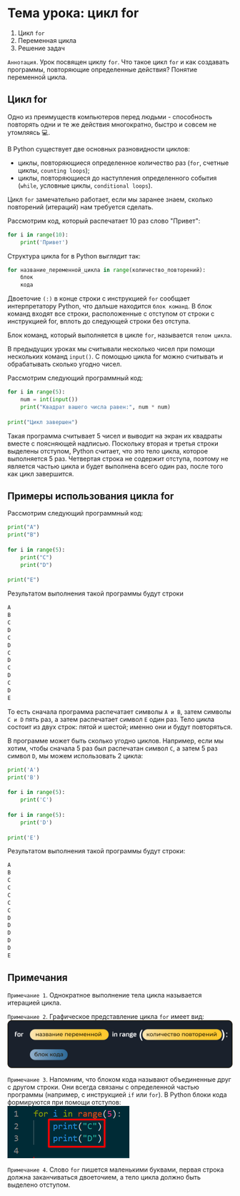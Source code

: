 # Тема урока: цикл for

1. Цикл `for`
2. Переменная цикла
3. Решение задач

`Аннотация`. Урок посвящен циклу `for`. Что такое цикл `for` и как создавать программы, повторяющие определенные
действия?
Понятие переменной цикла.

## Цикл for

Одно из преимуществ компьютеров перед людьми - способность повторять одни и те же действия многократно, быстро и совсем
не утомляясь 💻.

В Python существует две основных разновидности циклов:

- циклы, повторяющиеся определенное количество раз (`for`, счетные циклы, `counting loops`);
- циклы, повторяющиеся до наступления определенного события (`while`, условные циклы, `conditional loops`).

Цикл `for` замечательно работает, если мы заранее знаем, сколько повторений (итераций) нам требуется сделать.

Рассмотрим код, который распечатает 10 раз слово "Привет":

```python
for i in range(10):
    print('Привет')
```

Структура цикла for в Python выглядит так:

```python
for название_переменной_цикла in range(количество_повторений):
    блок
    кода
```

Двоеточие `(:)` в конце строки с инструкцией `for` сообщает интерпретатору Python, что дальше находится `блок команд`. В
блок
команд входят все строки, расположенные с отступом от строки с инструкцией for, вплоть до следующей строки без отступа.

Блок команд, который выполняется в цикле `for`, называется `телом цикла`.

В предыдущих уроках мы считывали несколько чисел при помощи нескольких команд `input()`. С помощью цикла for можно
считывать и обрабатывать сколько угодно чисел.

Рассмотрим следующий программный код:

```python
for i in range(5):
    num = int(input())
    print("Квадрат вашего числа равен:", num * num)

print("Цикл завершен")
```

Такая программа считывает 5 чисел и выводит на экран их квадраты вместе с поясняющей надписью. Поскольку вторая и третья
строки выделены отступом, Python считает, что это тело цикла, которое выполняется
5 раз. Четвертая строка не содержит отступа, поэтому не является частью цикла и будет выполнена всего один раз, после
того как цикл завершится.

## Примеры использования цикла for

Рассмотрим следующий программный код:

```python
print("A")
print("B")

for i in range(5):
    print("C")
    print("D")

print("E")
```

Результатом выполнения такой программы будут строки

```html
A
B
C
D
C
D
C
D
C
D
C
D
E
```

То есть сначала программа распечатает символы `А и В`, затем символы `C и D` пять раз, а затем распечатает символ `Е`
один раз. Тело цикла состоит из двух строк: пятой и шестой; именно они и будут повторяться.

В программе может быть сколько угодно циклов. Например, если мы хотим, чтобы сначала 5 раз был распечатан символ `С`, а
затем 5 раз символ `D`, мы можем использовать 2 цикла:

```python
print('A')
print('B')

for i in range(5):
    print('C')

for i in range(5):
    print('D')

print('E')
```

Результатом выполнения такой программы будут строки:

```html
A
B
C
C
C
C
C
D
D
D
D
D
E
```

## Примечания

`Примечание 1`. Однократное выполнение тела цикла называется итерацией цикла.

`Примечание 2`. Графическое представление цикла `for` имеет вид:
!["Dbeaver"](/stepic/beginers/4%20%20for_while/7_1/image1.png)

`Примечание 3`. Напомним, что блоком кода называют объединенные друг с другом строки. Они всегда связаны с определенной
частью программы (например, с инструкцией `if` или `for`). В Python блоки кода формируются при помощи отступов:
!["Dbeaver"](/stepic/beginers/4%20%20for_while/7_1/image2.png)

`Примечание 4`. Слово `for` пишется маленькими буквами, первая строка должна заканчиваться двоеточием, а тело цикла
должно быть выделено отступом.